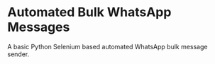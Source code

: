 # Automated Bulk WhatsApp Messages
A basic Python Selenium based automated WhatsApp bulk message sender.
